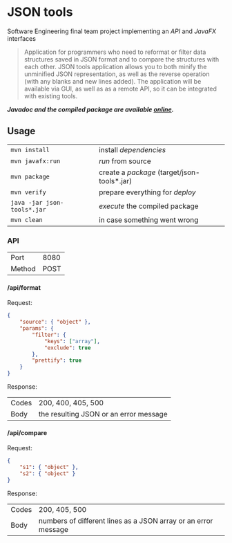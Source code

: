 # JSON tools

Software Engineering final team project implementing an _API_ and _JavaFX_ interfaces

> Application for programmers who need to reformat or filter data structures saved in JSON format and to compare the structures with each other. JSON tools application allows you to both minify the unminified JSON representation, as well as the reverse operation (with any blanks and new lines added). The application will be available via GUI, as well as as a remote API, so it can be integrated with existing tools.

**_Javadoc and the compiled package are available [online](https://vrepetskyi.github.io/json-tools/)._**

## Usage

<table>
    <tr>
        <td><code>mvn install</code></td>
        <td>install <em>dependencies</em></td>
    </tr>
    <tr>
        <td><code>mvn javafx:run</code></td>
        <td><em>run</em> from source</td>
    </tr>
    <tr>
        <td><code>mvn package</code></td>
        <td>create a <em>package</em> (target/json-tools*.jar)</td>
    </tr>
    <tr>
        <td><code>mvn verify</code></td>
        <td>prepare everything for <em>deploy</em></td>
    </tr>
    <tr>
        <td><code>java -jar json-tools*.jar</code></td>
        <td><em>execute</em> the compiled package</td>
    </tr>
    <tr>
        <td><code>mvn clean</code></td>
        <td>in case something went wrong</td>
    </tr>
</table>

### API

<table>
    <tr>
        <td>Port</td>
        <td>8080</td>
    </tr>
    <tr>
        <td>Method</td>
        <td>POST</td>
    </tr>
</table>

#### /api/format

Request:

```json
{
    "source": { "object" },
    "params": {
        "filter": {
            "keys": ["array"],
            "exclude": true
        },
        "prettify": true
    }
}
```

Response:

<table>
    <tr>
        <td>Codes</td>
        <td>200, 400, 405, 500</td>
    </tr>
    <tr>
        <td>Body</td>
        <td>the resulting JSON or an error message</td>
    </tr>
</table>

#### /api/compare

Request:

```json
{
    "s1": { "object" },
    "s2": { "object" }
}
```

Response:

<table>
    <tr>
        <td>Codes</td>
        <td>200, 405, 500</td>
    </tr>
    <tr>
        <td>Body</td>
        <td>numbers of different lines as a JSON array or an error message</td>
    </tr>
</table>
